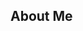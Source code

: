 ## About Me
<!-- ![Top Langs](https://github-readme-stats.vercel.app/api/top-langs/?username=chend1&size_weight=0.5&count_weight=0.5) -->
<!--   ![Anurag's GitHub stats](https://github-readme-stats.vercel.app/api?username=chend1&show_icons=true&theme=transparent&count_private=true) -->




  
